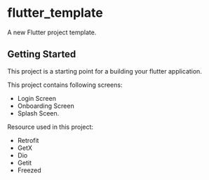 # flutter_template

A new Flutter project template.

## Getting Started

This project is a starting point for a building your flutter application.

This project contains following screens:
 - Login Screen
 - Onboarding Screen
 - Splash Sceen.
 
Resource used in this project:
 - Retrofit
 - GetX
 - Dio
 - Getit
 - Freezed
